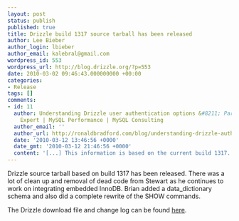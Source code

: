```yaml
---
layout: post
status: publish
published: true
title: Drizzle build 1317 source tarball has been released
author: Lee Bieber
author_login: lbieber
author_email: kalebral@gmail.com
wordpress_id: 553
wordpress_url: http://blog.drizzle.org/?p=553
date: 2010-03-02 09:46:43.000000000 +00:00
categories:
- Release
tags: []
comments:
- id: 11
  author: Understanding Drizzle user authentication options &#8211; Part 1 | MySQL
    Expert | MySQL Performance | MySQL Consulting
  author_email: ''
  author_url: http://ronaldbradford.com/blog/understanding-drizzle-authentication-options-part-1-2010-03-12/
  date: '2010-03-12 13:46:56 +0000'
  date_gmt: '2010-03-12 21:46:56 +0000'
  content: '[...] This information is based on the current build 1317. [...] '
---
```

Drizzle source tarball based on build 1317 has been released. There was a lot of clean up and removal of dead code from Stewart as he continues to work on integrating embedded InnoDB. Brian added a data_dictionary schema and also did a complete rewrite of the SHOW commands.

The Drizzle download file and change log can be found <a href="https://launchpad.net/drizzle/cherry/2010-03-01" target="_blank">here</a>.
